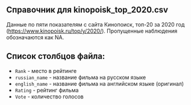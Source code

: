 ## Справочник для **kinopoisk_top_2020.csv**

Данные по пяти показателям с сайта Кинопоиск, топ-20 за 2020 год (https://www.kinopoisk.ru/top/y/2020/). Пропущенные наблюдения обозначаются как NA. 

## Список столбцов файла:
* ```Rank``` - место в рейтинге
* ```russian_name``` - название фильма на русском языке
* ```english_name``` - название фильма на английском языке (оригинал)
* ```Rating``` - рейтинг фильма
* ```Vote``` - количество голосов
